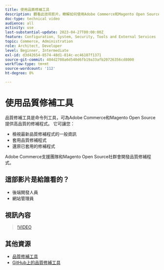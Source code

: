 ```yaml
---
title: 使用品質修補工具
description: 觀看此技術影片，瞭解如何使用Adobe Commerce和Magento Open Source的品質修補工具。
doc-type: technical video
audience: all
activity: use
last-substantial-update: 2023-04-27T00:00:00Z
feature: Configuration, System, Security, Tools and External Services
topic: Commerce, Administration
role: Architect, Developer
level: Beginner, Intermediate
exl-id: d3d42654-8574-48d1-814c-ec46107f1371
source-git-commit: 404d2708a6d540d6fb19a33afb20726356cd8000
workflow-type: tm+mt
source-wordcount: '112'
ht-degree: 0%

---
```


# 使用品質修補工具

品質修補工具是命令列工具，可為Adobe Commerce和Magento Open Source提供高品質的修補程式。 它可讓您：

- 檢視最新品質修補程式的一般資訊
- 套用品質修補程式
- 還原已套用的修補程式

Adobe Commerce支援團隊和Magento Open Source社群會開發品質修補程式。

## 這部影片是給誰看的？

- 後端開發人員
- 網站管理員

## 視訊內容

>[!VIDEO](https://video.tv.adobe.com/v/344000?quality=12&learn=on)

## 其他資源

- [品質修補工具](https://experienceleague.adobe.com/tools/commerce-quality-patches/index.html)
- [GitHub上的品質修補工具](https://github.com/magento/quality-patches)
